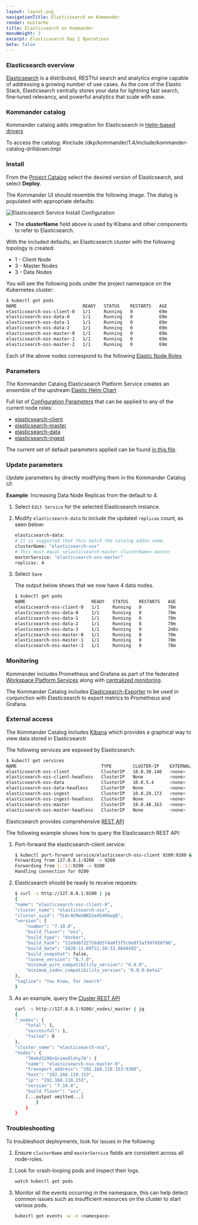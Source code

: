 ```yaml
---
layout: layout.pug
navigationTitle: Elasticsearch on Kommander
render: mustache
title: Elasticsearch on Kommander
menuWeight: 3
excerpt: Elasticsearch Day 2 Operations
beta: false
---
```


<!-- markdownlint-disable MD018 -->

### Elasticsearch overview

[Elasticsearch](https://www.elastic.co/what-is/elasticsearch) is a distributed, RESTful search and analytics engine capable of addressing a growing number of use cases. As the core of the Elastic Stack, Elasticsearch centrally stores your data for lightning fast search, fine‑tuned relevancy, and powerful analytics that scale with ease.

### Kommander catalog

Kommander catalog adds integration for Elasticsearch in [Helm-based drivers](/dkp/kommander/1.4/projects/platform-services/helm-based/)

To access the catalog:
#include /dkp/kommander/1.4/include/kommander-catalog-drilldown.tmpl

### Install

From the [Project Catalog](/dkp/kommander/1.4/projects/platform-services/) select the desired version of Elasticsearch, and select **Deploy**.

The Kommander UI should resemble the following image. The dialog is populated with appropriate defaults:

![Elasticsearch Service Install Configuration](/dkp/kommander/1.4/img/platform-services-elasticsearch-config-dialog.png)

- The **clusterName** field above is used by Kibana and other components to refer to Elasticsearch.

With the included defaults, an Elasticsearch cluster with the following topology is created:

- 1 - Client Node
- 3 - Master Nodes
- 3 - Data Nodes

You will see the following pods under the project namespace on the Kubernetes cluster:

```sh
$ kubectl get pods
NAME                         READY   STATUS    RESTARTS   AGE
elasticsearch-oss-client-0   1/1     Running   0          69m
elasticsearch-oss-data-0     1/1     Running   0          69m
elasticsearch-oss-data-1     1/1     Running   0          69m
elasticsearch-oss-data-2     1/1     Running   0          69m
elasticsearch-oss-master-0   1/1     Running   0          69m
elasticsearch-oss-master-1   1/1     Running   0          69m
elasticsearch-oss-master-2   1/1     Running   0          69m
```

Each of the above nodes correspond to the following [Elastic Node Roles](https://www.elastic.co/guide/en/elasticsearch/reference/current/modules-node.html#node-roles)

### Parameters

The Kommander Catalog Elasticsearch Platform Service creates an ensemble of the upstream [Elastic Helm Chart](https://github.com/elastic/helm-charts/tree/master/elasticsearch)

Full list of [Configuration Parameters](https://github.com/elastic/helm-charts/tree/master/elasticsearch#configuration) that can be applied to any of the current node roles:

- [elasticsearch-client](https://github.com/mesosphere/kubeaddons-elastic/blob/elastic-7.10.x/values.yaml#L1)
- [elasticsearch-master](https://github.com/mesosphere/kubeaddons-elastic/blob/dee7f94458532c6cd8802647f59e59f69d18f58f/values.yaml#L25)
- [elasticsearch-data](https://github.com/mesosphere/kubeaddons-elastic/blob/dee7f94458532c6cd8802647f59e59f69d18f58f/values.yaml#L47)
- [elasticsearch-ingest](https://github.com/mesosphere/kubeaddons-elastic/blob/dee7f94458532c6cd8802647f59e59f69d18f58f/values.yaml#L70)

The current set of default parameters applied can be found [in this file](https://github.com/mesosphere/kubeaddons-elastic/blob/elastic-7.10.x/values.yaml).

### Update parameters

Update parameters by directly modifying them in the Kommander Catalog UI:

**Example**: Increasing Data Node Replicas from the default to 4.

1.  Select `Edit Service` for the selected Elasticsearch instance.
1.  Modify `elasticsearch-data` to include the updated `replicas` count, as seen below:

    ```sh
    elasticsearch-data:
    # It is suggested that this match the catalog addon name.
    clusterName: "elasticsearch-oss"
    # This must equal <elasticsearch-master.clusterName>-master
    masterService: "elasticsearch-oss-master"
    replicas: 4
    ```

1.  Select `Save`

    The output below shows that we now have 4 data nodes.

    ```sh
    $ kubectl get pods
    NAME                         READY   STATUS    RESTARTS   AGE
    elasticsearch-oss-client-0   1/1     Running   0          70m
    elasticsearch-oss-data-0     1/1     Running   0          70m
    elasticsearch-oss-data-1     1/1     Running   0          70m
    elasticsearch-oss-data-2     1/1     Running   0          70m
    elasticsearch-oss-data-3     1/1     Running   0          2m8s
    elasticsearch-oss-master-0   1/1     Running   0          70m
    elasticsearch-oss-master-1   1/1     Running   0          70m
    elasticsearch-oss-master-2   1/1     Running   0          70m
    ```

### Monitoring

Kommander includes Prometheus and Grafana as part of the federated [Workspace Platform Services](/dkp/kommander/1.4/workspaces/workspace-platform-services) along with [centralized monitoring](/dkp/kommander/1.4/centralized-monitoring/).

The Kommander Catalog includes [Elasticsearch-Exporter](/dkp/kommander/1.4/projects/platform-services/platform-services-catalog/elasticsearch-exporter/) to be used in conjunction with Elasticsearch to export metrics to Prometheus and Grafana.

### External access

The Kommander Catalog includes [Kibana](/dkp/kommander/1.4/projects/platform-services/platform-services-catalog/kibana/) which provides a graphical way to view data stored in Elasticsearch

The following services are exposed by Elasticsearch:

```sh
$ kubectl get services
NAME                                TYPE        CLUSTER-IP    EXTERNAL-IP   PORT(S)             AGE
elasticsearch-oss-client            ClusterIP   10.0.30.140   <none>        9200/TCP,9300/TCP   91m
elasticsearch-oss-client-headless   ClusterIP   None          <none>        9200/TCP,9300/TCP   91m
elasticsearch-oss-data              ClusterIP   10.0.5.4      <none>        9200/TCP,9300/TCP   91m
elasticsearch-oss-data-headless     ClusterIP   None          <none>        9200/TCP,9300/TCP   91m
elasticsearch-oss-ingest            ClusterIP   10.0.29.173   <none>        9200/TCP,9300/TCP   91m
elasticsearch-oss-ingest-headless   ClusterIP   None          <none>        9200/TCP,9300/TCP   91m
elasticsearch-oss-master            ClusterIP   10.0.48.163   <none>        9200/TCP,9300/TCP   91m
elasticsearch-oss-master-headless   ClusterIP   None          <none>        9200/TCP,9300/TCP   91m
```

Elasticsearch provides comprehensive [REST API](https://www.elastic.co/guide/en/elasticsearch/reference/current/rest-apis.html)

The following example shows how to query the Elasticsearch REST API:

1.  Port-forward the elasticsearch-client service:

    ```sh
    $ kubectl port-forward service/elasticsearch-oss-client 9200:9200 &
    Forwarding from 127.0.0.1:9200 -> 9200
    Forwarding from [::1]:9200 -> 9200
    Handling connection for 9200
    ```

1.  Elasticsearch should be ready to receive requests:

    ```sh
    $ curl -s http://127.0.0.1:9200 | jq
    {
    "name": "elasticsearch-oss-client-0",
    "cluster_name": "elasticsearch-oss",
    "cluster_uuid": "TLAr4CMwSBKb2e45dHUwgQ",
    "version": {
        "number": "7.10.0",
        "build_flavor": "oss",
        "build_type": "docker",
        "build_hash": "51e9d6f22758d0374a0f3f5c6e8f3a7997850f96",
        "build_date": "2020-11-09T21:30:33.964949Z",
        "build_snapshot": false,
        "lucene_version": "8.7.0",
        "minimum_wire_compatibility_version": "6.8.0",
        "minimum_index_compatibility_version": "6.0.0-beta1"
    },
    "tagline": "You Know, for Search"
    }
    ```

1.  As an example, query the [Cluster REST API](https://www.elastic.co/guide/en/elasticsearch/reference/current/cluster.html)

    ```sh
    curl -s http://127.0.0.1:9200/_nodes/_master | jq
    {
    "_nodes": {
        "total": 1,
        "successful": 1,
        "failed": 0
    },
    "cluster_name": "elasticsearch-oss",
    "nodes": {
        "7HxKd320QnGnimu9ldny7A": {
        "name": "elasticsearch-oss-master-0",
        "transport_address": "192.168.110.153:9300",
        "host": "192.168.110.153",
        "ip": "192.168.110.153",
        "version": "7.10.0",
        "build_flavor": "oss",
        [...output omitted...]
            }
        }
    }

    ```

### Troubleshooting

To troubleshoot deployments, look for issues in the following:

1.  Ensure `clusterName` and `masterService` fields are consistent across all node-roles.
1.  Look for crash-looping pods and inspect their logs.

    ```sh
    watch kubectl get pods
    ```

1.  Monitor all the events occurring in the namespace, this can help detect common issues such as insufficient resources on the cluster to start various pods.

    ```sh
    kubectl get events -w -n <namespace>
    ```
